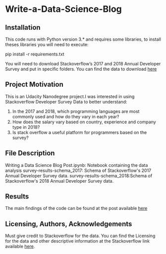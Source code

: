 # Write-a-Data-Science-Blog 

## Installation
This code runs with Python version 3.* and requires some libraries, to install theses libraries you will need to execute:

pip install -r requirements.txt

You will need to download Stackoverflow’s 2017 and 2018 Annual Developer Survey and put in specific folders. You can find the data to download [here](https://insights.stackoverflow.com/survey)

## Project Motivation
This is an Udacity Nanodegree project.I was interested in using Stackoverflow Developer Survey Data to better understand:
1) In the 2017 and 2018, which programming languages are most commonly used and how do they vary in each year?  
2) How does the salary vary based on country, experience and company type in 2018?  
3) Is stack overflow a useful platform for programmers based on the survey?  

## File Description
Writing a Data Science Blog Post.ipynb: Notebook containing the data analysis
survey-results-schema_2017: Schema of Stackoverflow's 2017 Annual Developer Survey data.
survey-results-schema_2018:Schema of Stackoverflow's 2018 Annual Developer Survey data.

## Results
The main findings of the code can be found at the post available [here](https://medium.com/@shefaliluley/write-a-data-science-blog-a48374740f98) 

## Licensing, Authors, Acknowledgements
Must give credit to Stackoverflow for the data. You can find the Licensing for the data and other descriptive information at the Stackoverflow link available [here](https://insights.stackoverflow.com/survey).


